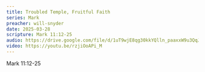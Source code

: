 ```yaml
---
title: Troubled Temple, Fruitful Faith
series: Mark
preacher: will-snyder
date: 2025-03-28
scripture: Mark 11:12-25
audio: https://drive.google.com/file/d/1uT9wjE8qg30kkYQlln_paaxxW9u3QqJy/view?usp=sharing
video: https://youtu.be/rzjiOoAPi_M
---
```

Mark 11:12-25